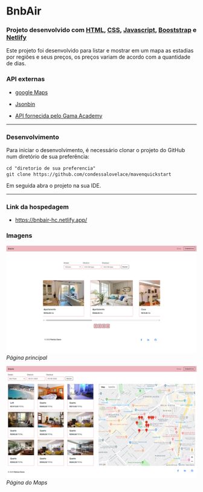 # BnbAir

### **Projeto desenvolvido com [HTML](https://www.w3schools.com/html/default.asp), [CSS](https://www.w3schools.com/css/default.asp), [Javascript](https://developer.mozilla.org/en-US/docs/Web/JavaScript), [Booststrap](https://getbootstrap.com/) e [Netlify](https://www.netlify.com/)**

Este projeto foi desenvolvido para listar e mostrar em um mapa as estadias por regiões e seus preços, os preços variam de acordo com a quantidade de dias.

### API externas
- [google Maps](https://cloud.google.com/maps-platform/?_ga=2.152082745.1057290785.1589132901-104666352.1588987426&_gac=1.158331336.1588995617.Cj0KCQjwhtT1BRCiARIsAGlY51IVbL1mbwgBvSBG2zN7V3_Owj3RkYI9UD78rCzt_KUlFjOfKPeJmRcaAnWFEALw_wcB)
- [Jsonbin](https://jsonbin.io/)

- [API fornecida pelo Gama Academy](https://api.sheety.co/30b6e400-9023-4a15-8e6c-16aa4e3b1e72)
---

### Desenvolvimento
Para iniciar o desenvolvimento, é necessário clonar o projeto do GitHub num diretório de sua preferência:
```shell
cd "diretorio de sua preferencia"
git clone https://github.com/condessalovelace/mavenquickstart
```
Em seguida abra o projeto na sua IDE.

---
### Link da hospedagem
- https://bnbair-hc.netlify.app/

### Imagens
![](assets/index.png)
*Página principal*

![](assets/maps.png)
*Página do Maps*


